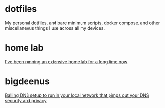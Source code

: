 # dotfiles

My personal dotfiles, and bare minimum scripts, docker compose, and other miscellaneous things I use across all my devices. 

# home lab

[I've been running an extensive home lab for a long time now](./HOME_LAB.md)

# bigdeenus

[Balling DNS setup to run in your local network that pimps out your DNS security and privacy](./BIGDEENUS.md)


